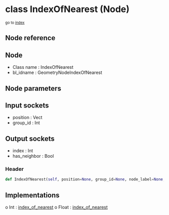 # class IndexOfNearest (Node)

<sub>go to [index](/docs/index.md)</sub>

## Node reference

Node
----
 - Class name : IndexOfNearest
 - bl_idname : GeometryNodeIndexOfNearest

Node parameters
---------------

Input sockets
-------------
 - position : Vect
 - group_id : Int

Output sockets
--------------
 - index : Int
 - has_neighbor : Bool

### Header

``` python
def IndexOfNearest(self, position=None, group_id=None, node_label=None, node_color=None):
```

## Implementations

o Int : [index_of_nearest](#index_of_nearest) 
o Float : [index_of_nearest](#index_of_nearest) 


